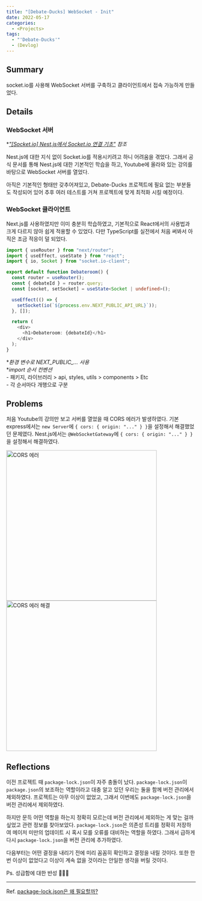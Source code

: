 ```yaml
---
title: "[Debate-Ducks] WebSocket - Init"
date: 2022-05-17
categories:
  - <Projects>
tags:
  - "'Debate-Ducks'"
  - (Devlog)
---
```


## Summary

socket.io를 사용해 WebSocket 서버를 구축하고 클라이언트에서 접속 가능하게 만들었다.

## Details

### WebSocket 서버

\*_["[Socket.io] Nest.js에서 Socket.io 연결 기초"](/posts/studies/socket.io/socket.io-nest.js) 참조_

Nest.js에 대한 지식 없이 Socket.io를 적용시키려고 하니 어려움을 겪었다. 그래서 공식 문서를 통해 Nest.js에 대한 기본적인 학습을 하고, Youtube에 올라와 있는 강의를 바탕으로 WebSocket 서버를 열었다.

아직은 기본적인 형태만 갖추어져있고, Debate-Ducks 프로젝트에 필요 없는 부분들도 작성되어 있어 추후 여러 테스트를 거쳐 프로젝트에 맞게 최적화 시킬 예정이다.

### WebSocket 클라이언트

Next.js를 사용하였지만 이미 충분히 학습하였고, 기본적으로 React에서의 사용법과 크게 다르지 않아 쉽게 적용할 수 있었다. 다만 TypeScript를 실전에서 처음 써봐서 아직은 조금 적응이 덜 되었다.

```ts
import { useRouter } from "next/router";
import { useEffect, useState } from "react";
import { io, Socket } from "socket.io-client";

export default function Debateroom() {
  const router = useRouter();
  const { debateId } = router.query;
  const [socket, setSocket] = useState<Socket | undefined>();

  useEffect(() => {
    setSocket(io(`${process.env.NEXT_PUBLIC_API_URL}`));
  }, []);

  return (
    <div>
      <h1>Debateroom: {debateId}</h1>
    </div>
  );
}
```

\*_환경 변수로 NEXT_PUBLIC\_... 사용_  
\*_import 순서 컨벤션_  
\- 패키지, 라이브러리 > api, styles, utils > components > Etc  
\- 각 순서마다 개행으로 구분

## Problems

처음 Youtube의 강의만 보고 서버를 열었을 때 CORS 에러가 발생하였다. 기본 express에서는 `new Server`에 `{ cors: { origin: "..." } }`을 설정해서 해결했었던 문제였다. Nest.js에서는 `@WebSocketGateway`에 `{ cors: { origin: "..." } }`을 설정해서 해결하였다.

<img width="400" alt="CORS 에러" src="https://user-images.githubusercontent.com/84524514/168922191-7982a7bd-418e-45a3-b390-021ee9e06b91.png">

<img width="400" alt="CORS 에러 해결" src="https://user-images.githubusercontent.com/84524514/168922409-6cc999cd-3592-4402-a5d7-e99aaf5ab40d.png">

## Reflections

이전 프로젝트 때 `package-lock.json`이 자주 충돌이 났다. `package-lock.json`이 `package.json`의 보조하는 역할이라고 대충 알고 있던 우리는 둘을 함께 버전 관리에서 제외하였다. 프로젝트는 아무 이상이 없었고, 그래서 이번에도 `package-lock.json`을 버전 관리에서 제외하였다.

하지만 문득 어떤 역할을 하는지 정확히 모르는데 버전 관리에서 제외하는 게 맞는 걸까 싶었고 관련 정보를 찾아보았다. `package-lock.json`은 의존성 트리를 정확히 저장하여 메이저 미만의 업데이트 시 혹시 모를 오류를 대비하는 역할을 하였다. 그래서 급하게 다시 `package-lock.json`을 버전 관리에 추가하였다.

다음부터는 어떤 결정을 내리기 전에 미리 꼼꼼히 확인하고 결정을 내릴 것이다. 또한 한 번 이상이 없었다고 이상이 계속 없을 것이라는 안일한 생각을 버릴 것이다.

Ps. 성급함에 대한 반성 🙏🙏🙏

---

Ref. [package-lock.json은 왜 필요할까?](https://hyunjun19.github.io/2018/03/23/package-lock-why-need/)
